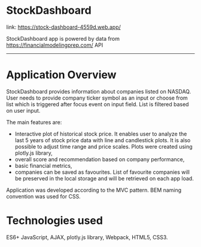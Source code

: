 # StockDashboard

link: https://stock-dashboard-4559d.web.app/

StockDashboard app is powered by data from https://financialmodelingprep.com/ API

----------------------------------------------------------------------------------------------------------------------------

# Application Overview

StockDashboard provides information about companies listed on NASDAQ. User needs to provide company ticker symbol as an input or choose from list which is triggered after focus event on input field. List is filtered based on user input. 

The main features are:

 - Interactive plot of historical stock price. It enables user to analyze the last 5 years of stock price data with line and candlestick plots. It is also possible to adjust time range and price scales. Plots were created using plotly.js library,
 - overall score and recommendation based on company performance,
 - basic financial metrics, 
 - companies can be saved as favourites. List of favourite companies will be preserved in the local storage and will be retrieved on each app load.
  
Application was developed according to the MVC pattern. BEM naming convention was used for CSS.

# Technologies used

ES6+ JavaScript, AJAX, plotly.js library, Webpack, HTML5, CSS3.
